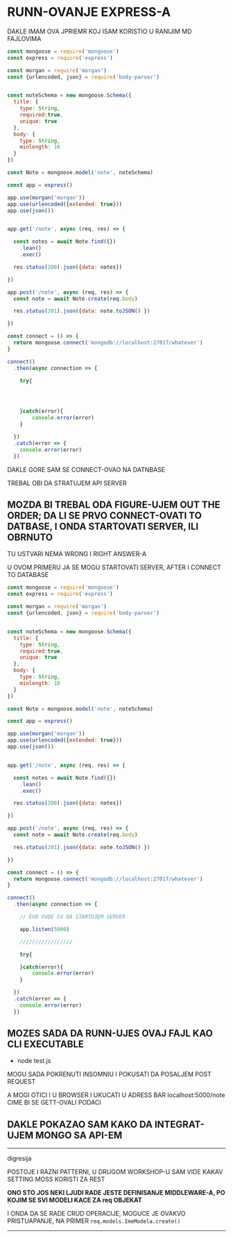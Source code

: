# RUNN-OVANJE EXPRESS-A

DAKLE IMAM OVA JPRIEMR KOJ ISAM KORISTIO U RANIJIM MD FAJLOVIMA

```javascript
const mongoose = require('mongoose')
const express = require('express')

const morgan = require('morgan')
const {urlencoded, json} = require('body-parser')


const noteSchema = new mongoose.Schema({
  title: {
    type: String,
    required:true,
    unique: true
  },
  body: {
    type: String,
    minlength: 10
  }
})

const Note = mongoose.model('note', noteSchema)

const app = express()

app.use(morgan('morgan'))
app.use(urlencoded({extended: true}))
app.use(json())


app.get('/note', async (req, res) => {

  const notes = await Note.find({})
    .lean()
    .exec()

  res.status(200).json({data: notes})

})

app.post('/note', async (req, res) => {
  const note = await Note.create(req.body)

  res.status(201).json({data: note.toJSON() })

})

const connect = () => {
  return mongoose.connect('mongodb://localhost:27017/whatever')
}

connect()
  .then(async connection => {

    try{




    }catch(error){
        console.error(error)
    }

  })
  .catch(error => {
    console.error(error)
  })
```

DAKLE GORE SAM SE CONNECT-OVAO NA DATNBASE

TREBAL OBI DA STRATUJEM API SERVER

## MOZDA BI TREBAL ODA FIGURE-UJEM OUT THE ORDER; DA LI SE PRVO CONNECT-OVATI TO DATBASE, I ONDA STARTOVATI SERVER, ILI OBRNUTO

TU USTVARI NEMA WRONG I RIGHT ANSWER-A

U OVOM PRIMERU JA SE MOGU STARTOVATI SERVER, AFTER I CONNECT TO DATABASE

```javascript
const mongoose = require('mongoose')
const express = require('express')

const morgan = require('morgan')
const {urlencoded, json} = require('body-parser')


const noteSchema = new mongoose.Schema({
  title: {
    type: String,
    required:true,
    unique: true
  },
  body: {
    type: String,
    minlength: 10
  }
})

const Note = mongoose.model('note', noteSchema)

const app = express()

app.use(morgan('morgan'))
app.use(urlencoded({extended: true}))
app.use(json())


app.get('/note', async (req, res) => {

  const notes = await Note.find({})
    .lean()
    .exec()

  res.status(200).json({data: notes})

})

app.post('/note', async (req, res) => {
  const note = await Note.create(req.body)

  res.status(201).json({data: note.toJSON() })

})

const connect = () => {
  return mongoose.connect('mongodb://localhost:27017/whatever')
}

connect()
  .then(async connection => {

    // EVO OVDE CU DA STARTUJEM SERVER

    app.listen(5000)

    /////////////////

    try{

    }catch(error){
        console.error(error)
    }

  })
  .catch(error => {
    console.error(error)
  })
```

## MOZES SADA DA RUNN-UJES OVAJ FAJL KAO CLI EXECUTABLE

- node test.js

MOGU SADA POKRENUTI INSOMNIU I POKUSATI DA POSALJEM POST REQUEST

A MOGI OTICI I U BROWSER I UKUCATI U ADRESS BAR localhost:5000/note CIME BI SE GETT-OVALI PODACI

## DAKLE POKAZAO SAM KAKO DA INTEGRAT-UJEM MONGO SA API-EM

******

digresija

POSTOJE I RAZNI PATTERNI, U DRUGOM WORKSHOP-U SAM VIDE KAKAV SETTING MOSS KORISTI ZA REST

**ONO STO JOS NEKI LJUDI RADE JESTE DEFINISANJE MIDDLEWARE-A, PO KOJIM SE SVI MODELI KACE ZA req OBJEKAT**

I ONDA DA SE RADE CRUD OPERACIJE, MOGUCE JE OVAKVO PRISTUAPANJE, NA PRIMER `req.models.ImeModela.create()`

******